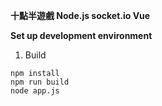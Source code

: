**十點半遊戲 Node.js socket.io Vue**

**Set up development environment**


1) Build 
``` 
npm install
npm run build
node app.js

